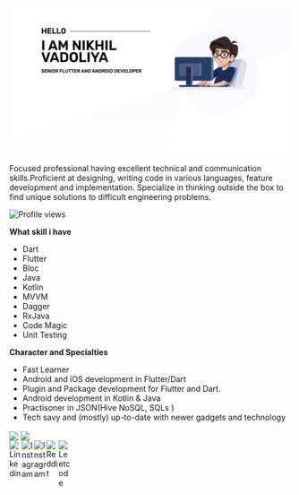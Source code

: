 
![Nikhil profile](https://raw.githubusercontent.com/NikhilVadoliya/NikhilVadoliya/master/profile.jpg)



Focused professional having excellent technical and communication skills.Proficient at designing, writing code in various languages, feature development and implementation. Specialize in thinking outside the box to find unique solutions to difficult engineering problems.

![Profile views](https://gpvc.arturio.dev/NikhilVadoliya)

**What skill i have**
 
 - Dart
 - Flutter
 - Bloc
 - Java
 - Kotlin
 - MVVM
 - Dagger
 - RxJava
 - Code Magic
 - Unit Testing 
 
 **Character and Specialties**
 - Fast Learner
 - Android and iOS development in Flutter/Dart
 - Plugin and Package development for Flutter and Dart.
 - Android development in Kotlin & Java
 - Practisoner in JSON(Hive NoSQL, SQLs )
 - Tech savy and (mostly) up-to-date with newer gadgets and technology


<img align="center" src ="https://github-readme-stats.vercel.app/api?username=NikhilVadoliya&&show_icons=true&title_color=212121&icon_color=757575&text_color=424242&bg_color=ffffff"/>

<img align="center" src="https://github-readme-stats.vercel.app/api/top-langs/?username=NikhilVadoliya&theme=light"/>
<br/>
<a href="https://in.linkedin.com/in/nikhil-vadoliya-8882459b">
  <img align="left" alt="Linkedin" width="22px" src="https://cdn.jsdelivr.net/npm/simple-icons@v3/icons/linkedin.svg" />
</a>
<a href="https://www.instagram.com/nikhil_vadoliya/">
  <img align="left" alt="Instagram" width="22px" src="https://cdn.jsdelivr.net/npm/simple-icons@v3/icons/instagram.svg" />
</a>
<a href="https://www.facebook.com/nikhil.vadoliya.9">
  <img align="left" alt="Instagram" width="22px" src="https://cdn.jsdelivr.net/npm/simple-icons@3.2.0/icons/facebook.svg" />
</a>
<a href="https://stackoverflow.com/users/9512756/nikhil-vadoliya">
  <img align="left" alt=" Reddit" width="22px" src="https://cdn.jsdelivr.net/npm/simple-icons@v3/icons/stackoverflow.svg" />
</a>
<a href="mailto:vadoliya.nikhil99@gmail.com">
  <img align="left" alt="Leetcode" width="22px" src="https://cdn.jsdelivr.net/npm/simple-icons@v3/icons/gmail.svg" />
</a>


